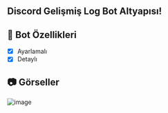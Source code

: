 ## Discord Gelişmiş Log Bot Altyapısı!

## 📑 Bot Özellikleri

- [x] Ayarlamalı
- [x] Detaylı

## 📷 Görseller
![image](https://media.discordapp.net/attachments/1130551890711678997/1182014275863195700/image.png?ex=65832794&is=6570b294&hm=7e4fcd68c02f82b8e9904d612cc2d96c8530146581f7a2d01bc2f286bcf7e271&=&format=webp&quality=lossless&width=453&height=675)
